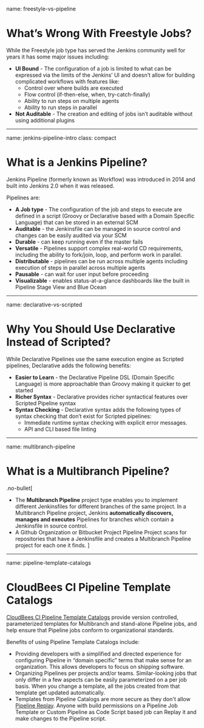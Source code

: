 name: freestyle-vs-pipeline

# What’s Wrong With Freestyle Jobs?

While the Freestyle job type has served the Jenkins community well for years it has some major issues including:

* **UI Bound** - The configuration of a job is limited to what can be expressed via the limits of the Jenkins’ UI and doesn’t allow for building complicated workflows with features like:
    * Control over where builds are executed
    * Flow control (if-then-else, when, try-catch-finally) 
    * Ability to run steps on multiple agents
    * Ability to run steps in parallel
* **Not Auditable** - The creation and editing of jobs isn’t auditable without using additional plugins

---
name: jenkins-pipeline-intro
class: compact

# What is a Jenkins Pipeline?

Jenkins Pipeline (formerly known as Workflow) was introduced in 2014 and built into Jenkins 2.0 when it was released.

Pipelines are:

* **A Job type** - The configuration of the job and steps to execute are defined in a script (Groovy or Declarative based with a Domain Specific Language) that can be stored in an external SCM
* **Auditable** - the Jenkinsfile can be managed in source control and changes can be easily audited via your SCM
* **Durable** - can keep running even if the master fails
* **Versatile** - Pipelines support complex real-world CD requirements, including the ability to fork/join, loop, and perform work in parallel.
* **Distributable** - pipelines can be run across multiple agents including
execution of steps in parallel across multiple agents
* **Pausable** - can wait for user input before proceeding
* **Visualizable** - enables status-at-a-glance dashboards like the built in
Pipeline Stage View and Blue Ocean

---
name: declarative-vs-scripted

#  Why You Should Use Declarative Instead of Scripted?

While Declarative Pipelines use the same execution engine as Scripted pipelines,  Declarative adds the following benefits:

* **Easier to Learn** - the Declarative Pipeline DSL (Domain Specific Language) is more approachable than Groovy making it quicker to get started
* **Richer Syntax** - Declarative provides richer syntactical features over Scripted Pipeline syntax
* **Syntax Checking** - Declarative syntax adds the following types of syntax checking that don’t exist for Scripted pipelines:
    * Immediate runtime syntax checking with explicit error messages.
    * API and CLI based file linting

---
name: multibranch-pipeline

# What is a Multibranch Pipeline?
.no-bullet[
* The **Multibranch Pipeline** project type enables you to implement different Jenkinsfiles for different branches of the same project. In a Multibranch Pipeline project, Jenkins **automatically discovers, manages and executes** Pipelines for branches which contain a Jenkinsfile in source control.
* A Github Organization or Bitbucket Project Pipeline Project scans for repositories that have a Jenkinsfile and creates a Multibranch Pipeline project for each one it finds.
]
---
name: pipeline-template-catalogs

# CloudBees CI Pipeline Template Catalogs

[CloudBees CI Pipeline Template Catalogs](https://docs.cloudbees.com/docs/admin-resources/latest/pipeline-templates-user-guide/setting-up-a-pipeline-template-catalog) provide version controlled, parameterized templates for Multibranch and stand-alone Pipeline jobs, and help ensure that Pipeline jobs conform to organizational standards.

Benefits of using Pipeline Template Catalogs include:

* Providing developers with a simplified and directed experience for configuring Pipeline in “domain specific” terms that make sense for an organization. This allows developers to focus on shipping software.
* Organizing Pipelines per projects and/or teams. Similar-looking jobs that only differ in a few aspects can be easily parameterized on a per job basis. When you change a template, all the jobs created from that template get updated automatically.
* Templates from Pipeline Catalogs are more secure as they don't allow [Pipeline Replay](https://www.jenkins.io/doc/book/pipeline/development/#replay). Anyone with build permissions on a Pipeline Job Template or Custom Pipeline as Code Script based job can Replay it and make changes to the Pipeline script.
 
 

